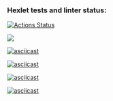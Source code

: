 ### Hexlet tests and linter status:
[![Actions Status](https://github.com/itsfera/php-project-45/workflows/hexlet-check/badge.svg)](https://github.com/itsfera/php-project-45/actions)

<a href="https://codeclimate.com/github/itsfera/php-project-45/maintainability"><img src="https://api.codeclimate.com/v1/badges/47c1da6f9d39b4b3d38f/maintainability" /></a>

[![asciicast](https://asciinema.org/a/zHOvMBEPl7u36GeTEF89TDOVD.svg)](https://asciinema.org/a/zHOvMBEPl7u36GeTEF89TDOVD)

[![asciicast](https://asciinema.org/a/LNOGLkKyxWemh3Q3TytnQsn3Y.svg)](https://asciinema.org/a/LNOGLkKyxWemh3Q3TytnQsn3Y)

[![asciicast](https://asciinema.org/a/dekO64wiN4NV4Py1C8vwrt4xs.svg)](https://asciinema.org/a/dekO64wiN4NV4Py1C8vwrt4xs)

[![asciicast](https://asciinema.org/a/BvBUOLP6qFiivaVYANlMLmDHq.svg)](https://asciinema.org/a/BvBUOLP6qFiivaVYANlMLmDHq)